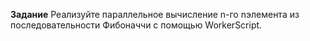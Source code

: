 **Задание**
Реализуйте параллельное вычисление n-го nэлемента из последовательности Фибоначчи с помощью WorkerScript.